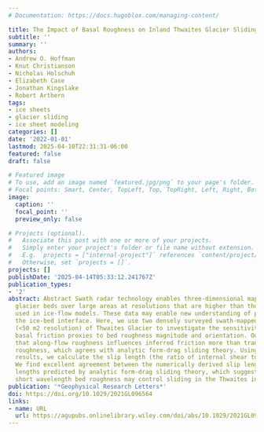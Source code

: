 ```yaml
---
# Documentation: https://docs.hugoblox.com/managing-content/

title: The Impact of Basal Roughness on Inland Thwaites Glacier Sliding
subtitle: ''
summary: ''
authors:
- Andrew O. Hoffman
- Knut Christianson
- Nicholas Holschuh
- Elizabeth Case
- Jonathan Kingslake
- Robert Arthern
tags:
- ice sheets
- glacier sliding
- ice sheet modeling
categories: []
date: '2022-01-01'
lastmod: 2025-04-10T22:31:31-06:00
featured: false
draft: false

# Featured image
# To use, add an image named `featured.jpg/png` to your page's folder.
# Focal points: Smart, Center, TopLeft, Top, TopRight, Left, Right, BottomLeft, Bottom, BottomRight.
image:
  caption: ''
  focal_point: ''
  preview_only: false

# Projects (optional).
#   Associate this post with one or more of your projects.
#   Simply enter your project's folder or file name without extension.
#   E.g. `projects = ["internal-project"]` references `content/project/deep-learning/index.md`.
#   Otherwise, set `projects = []`.
projects: []
publishDate: '2025-04-14T05:33:12.241767Z'
publication_types:
- '2'
abstract: Abstract Swath radar technology enables three-dimensional mapping of modern
  glacier beds over large areas at resolutions that are higher than those typically
  used in ice-flow models. These data may enable new understanding of processes at
  the ice-bed interface. Here, we use two densely surveyed swath-mapped topographies
  (<50 m2 resolution) of Thwaites Glacier to investigate the sensitivity of inferred
  basal friction proxies to bed roughness magnitude and orientation. Our work suggests
  that along-flow roughness influences inferred friction more than transverse-flow
  roughness, which agrees with analytic form-drag sliding theory. Using our model
  results, we calculate the slip length (the ratio of internal shear to basal slip).
  We find excellent agreement between the numerically derived slip lengths and slip
  lengths predicted by analytic form-drag sliding theory, which suggests that unresolved
  short wavelength bed roughness may control sliding in the Thwaites interior.
publication: '*Geophysical Research Letters*'
doi: https://doi.org/10.1029/2021GL096564
links:
- name: URL
  url: https://agupubs.onlinelibrary.wiley.com/doi/abs/10.1029/2021GL096564
---
```

